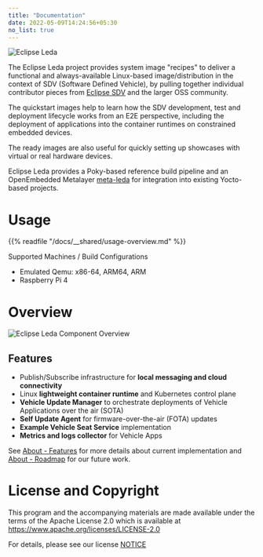 ```yaml
---
title: "Documentation"
date: 2022-05-09T14:24:56+05:30
no_list: true
---
```


![Eclipse Leda](/leda/assets/eclipse-leda.png)

The Eclipse Leda project provides system image "recipes" to deliver a functional and always-available Linux-based image/distribution in the context of SDV (Software Defined Vehicle), by pulling together individual contributor pieces from [Eclipse SDV](https://sdv.eclipse.org/) and the larger OSS community.

The quickstart images help to learn how the SDV development, test and deployment lifecycle works from an E2E perspective, including the deployment of applications into the container runtimes on constrained embedded devices.

The ready images are also useful for quickly setting up showcases with virtual or real hardware devices.

Eclipse Leda provides a Poky-based reference build pipeline and an OpenEmbedded Metalayer [meta-leda](https://github.com/eclipse-leda/meta-leda) for integration into existing Yocto-based projects.

# Usage

{{% readfile "/docs/__shared/usage-overview.md" %}}

Supported Machines / Build Configurations
- Emulated Qemu: x86-64, ARM64, ARM
- Raspberry Pi 4

# Overview

![Eclipse Leda Component Overview](/leda/assets/eclipse-leda-arch-overview.png)

## Features

- Publish/Subscribe infrastructure for **local messaging and cloud connectivity**
- Linux **lightweight container runtime** and Kubernetes control plane
- **Vehicle Update Manager** to orchestrate deployments of Vehicle Applications over the air (SOTA)
- **Self Update Agent** for firmware-over-the-air (FOTA) updates
- **Example Vehicle Seat Service** implementation
- **Metrics and logs collector** for Vehicle Apps

See [About - Features](/leda/docs/about/features/) for more details about current implementation and [About - Roadmap](/leda/docs/about/roadmap/) for our future work.

# License and Copyright

This program and the accompanying materials are made available under the
terms of the Apache License 2.0 which is available at
https://www.apache.org/licenses/LICENSE-2.0

For details, please see our license [NOTICE](NOTICE.md)

